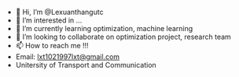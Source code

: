 - 👋 Hi, I’m @Lexuanthangutc
- 👀 I’m interested in ...
- 🌱 I’m currently learning optimization, machine learning 
- 💞️ I’m looking to collaborate on optimization project, research team 
- 📫 How to reach me !!!
- Email: lxt1021997lxt@gmail.com
- Unitersity of Transport and Communication

<!---
Lexuanthangutc/Lexuanthangutc is a ✨ special ✨ repository because its `README.md` (this file) appears on your GitHub profile.
You can click the Preview link to take a look at your changes.
--->
